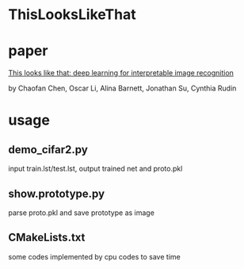 # ThisLooksLikeThat

# paper
[This looks like that: deep learning for interpretable image recognition](https://arxiv.org/abs/1806.10574)

by Chaofan Chen, Oscar Li, Alina Barnett, Jonathan Su, Cynthia Rudin


# usage

## demo_cifar2.py
   input train.lst/test.lst, output trained net and proto.pkl
## show.prototype.py
   parse proto.pkl and save prototype as image

## CMakeLists.txt
   some codes implemented by cpu codes to save time

   

